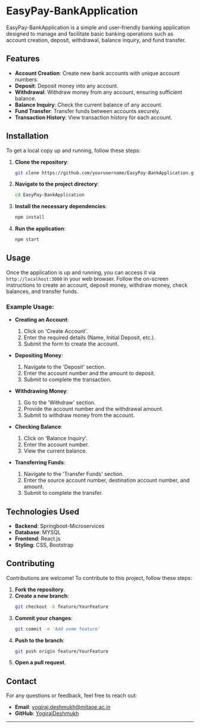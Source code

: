 

# EasyPay-BankApplication

EasyPay-BankApplication is a simple and user-friendly banking application designed to manage and facilitate basic banking operations such as account creation, deposit, withdrawal, balance inquiry, and fund transfer.



## Features
- **Account Creation**: Create new bank accounts with unique account numbers.
- **Deposit**: Deposit money into any account.
- **Withdrawal**: Withdraw money from any account, ensuring sufficient balance.
- **Balance Inquiry**: Check the current balance of any account.
- **Fund Transfer**: Transfer funds between accounts securely.
- **Transaction History**: View transaction history for each account.

## Installation
To get a local copy up and running, follow these steps:

1. **Clone the repository**:
   ```bash
   git clone https://github.com/yourusername/EasyPay-BankApplication.git
   ```

2. **Navigate to the project directory**:
   ```bash
   cd EasyPay-BankApplication
   ```

3. **Install the necessary dependencies**:
   ```bash
   npm install
   ```

4. **Run the application**:
   ```bash
   npm start
   ```

## Usage
Once the application is up and running, you can access it via `http://localhost:3000` in your web browser. Follow the on-screen instructions to create an account, deposit money, withdraw money, check balances, and transfer funds.

### Example Usage:
- **Creating an Account**:
  1. Click on 'Create Account'.
  2. Enter the required details (Name, Initial Deposit, etc.).
  3. Submit the form to create the account.

- **Depositing Money**:
  1. Navigate to the 'Deposit' section.
  2. Enter the account number and the amount to deposit.
  3. Submit to complete the transaction.

- **Withdrawing Money**:
  1. Go to the 'Withdraw' section.
  2. Provide the account number and the withdrawal amount.
  3. Submit to withdraw money from the account.

- **Checking Balance**:
  1. Click on 'Balance Inquiry'.
  2. Enter the account number.
  3. View the current balance.

- **Transferring Funds**:
  1. Navigate to the 'Transfer Funds' section.
  2. Enter the source account number, destination account number, and amount.
  3. Submit to complete the transfer.

## Technologies Used
- **Backend**: Springboot-Microservices
- **Database**: MYSQL
- **Frontend**: React.js
- **Styling**: CSS, Bootstrap

## Contributing
Contributions are welcome! To contribute to this project, follow these steps:

1. **Fork the repository**.
2. **Create a new branch**:
   ```bash
   git checkout -b feature/YourFeature
   ```
3. **Commit your changes**:
   ```bash
   git commit -m 'Add some feature'
   ```
4. **Push to the branch**:
   ```bash
   git push origin feature/YourFeature
   ```
5. **Open a pull request**.

## Contact
For any questions or feedback, feel free to reach out:

- **Email**: yogiraj.deshmukh@mitaoe.ac.in
- **GitHub**: [YogirajDeshmukh](https://github.com/YogirajDeshmukh)


---
